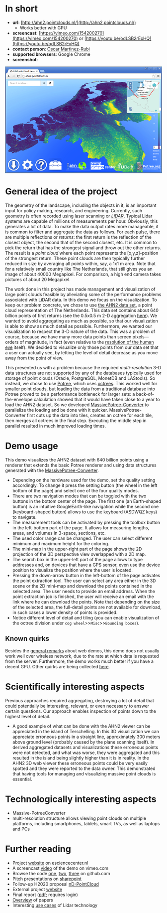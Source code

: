 # In short

- **url**: [http://ahn2.pointclouds.nl/](http://ahn2.pointclouds.nl/)
   - Works better with GPU
- **screencast**: [https://vimeo.com/154200270](https://vimeo.com/154200270) or [https://youtu.be/odLSB2rExHQ](https://youtu.be/odLSB2rExHQ)
- **contact person**: [Oscar Martinez-Rubi](https://www.esciencecenter.nl/profile/oscar-martinez-rubi-msc)
- **supported browsers**: Google Chrome
- **screenshot**:

![screenshot](/demos/ahn2/screencapture-demo-ahn2.png "AHN2 Screenshot")


# General idea of the project

The geometry of the landscape, including the objects in it, is an important input for policy making, research, and engineering. Currently, such geometry is often recorded using laser scanning or [_LiDAR_](https://en.wikipedia.org/wiki/Lidar). Typical Lidar systems are capable of millions of measurements per hour. Obviously, this generates a lot of data. To make the data output rates more manageable, it is common to filter and aggregate the data as follows. For each pulse, there are multiple reflections or _returns_: the first return is the reflection of the closest object, the second that of the second closest, etc. It is common to pick the return that has the strongest signal and throw out the other returns. The result is a _point cloud_ where each point represents the [x,y,z]-position of the strongest return. These point clouds are then typically further reduced in size by averaging all points within, say, a 1x1 m area. Note that for a relatively small country like The Netherlands, that still gives you an image of about 40000 Megapixel. For comparison, a high end camera takes pictures of about 20 Megapixel.

The work done in this project has made management and visualization of large point clouds feasible by alleviating some of the performance problems associated with LiDAR data. In this demo we focus on the visualization. To keep our problem concrete, we chose to use [the AHN2 data set](http://www.ahn.nl/index.html), a point cloud representation of The Netherlands. This data set contains about 640 billion points of first returns (see the 0.5x0.5 m 2-D aggregation [here](http://ahn.maps.arcgis.com/apps/webappviewer/index.html?id=c3c98b8a4ff84ff4938fafe7cc106e88)). We wanted to avoid aggregating as much as possible, so that our visualization is able to show as much detail as possible. Furthermore, we wanted our visualization to respect the 3-D nature of the data. This was a problem of course, because we have many more data points than screen pixels&mdash;orders of magnitude, in fact (even relative to the [resolution of the human eye](https://www.youtube.com/watch?v=4I5Q3UXkGd0) itself). We decided to visualize only those points from our data set that a user can actually see, by letting the level of detail decrease as you move away from the point of view.

This presented us with a problem because the required _multi-resolution_ 3-D data structures are not supported by any of the databases typically used for storage of point clouds (Oracle, PostgreSQL, MonetDB and LAStools). So instead, we chose to use [Potree](http://potree.org/), which uses [octrees](https://en.wikipedia.org/wiki/Octree). This worked well for smaller point clouds, but loading the data from a traditional database into Potree proved to be a performance bottleneck for larger sets: a back-of-the-envelope calculation showed that it would have taken close to a year to load the AHN2 dataset. So we developed [MassivePotree-Converter](https://github.com/NLeSC/Massive-PotreeConverter) to parallelize the loading and be done with it quicker. MassivePotree-Converter first cuts up the data into tiles, creates an octree for each tile, then merges all octrees in the final step. Executing the middle step in parallel resulted in much improved loading times.

# Demo usage

This demo visualizes the AHN2 dataset with 640 billion points using a renderer that extends the basic Potree renderer and using data structures generated with the [MassivePotree-Converter](https://github.com/NLeSC/Massive-PotreeConverter).

- Depending on the hardware used for the demo, set the quality setting accordingly. To change it press the setting button (the wheel in the left bottom of the page) and select one of the four quality modes. 
- There are two navigation modes that can be toggled with the two buttons in the bottom center of the page. The first one (an Earth-shaped button) is an intuitive GoogleEarth-like navigation while the second one (keyboard-shaped button) allows to use the keyboard (ASDWQZ keys) to navigate.
- The measurement tools can be activated by pressing the toolbox button in the left-bottom part of the page. It allows for measuring lengths, areas, and volumes in 3-space, sections, etc.
- The used color range can be changed. The user can select different minimum and maximum height for the coloring.
- The mini-map in the upper-right part of the page shows the 2D projection of the 3D perspective view overlapped with a 2D map.
- The search box in the upper-left part of the page allows to type addresses and, on devices that have a GPS sensor, even use the device position to visualize the position where the user is located.
- Pressing the down-arrow button in the left-bottom of the page activates the point extraction tool. The user can select any area either in the 3D scene or the 2D mini-map and download the points contained in the selected area. The user needs to provide an email address. When the point extraction job is finished, the user will receive an email with the link where he can download the points. Note that depending on the size of the selected area, the full-detail points are not available for download, in such cases a lower density of points is provided.
- Notice different level of detail and tiling (you can enable visualization of the octree division under ``cog wheel``>>``Misc``>>``Bounding boxes``).

## Known quirks

Besides the [general remarks](/doc/demo-usage-general-remarks.md) about web demos, this demo does not usually work well over wireless network, due to the rate at which data is requested from the server. Furthermore, the demo works much better if you have a decent GPU. Other quirks are being collected [here](/../../issues/24).

# Scientifically interesting aspects

Previous approaches required aggregating, destroying a lot of detail that could potentially be interesting, relevant, or even necessary to answer certain questions. Our approach enables inspection of points down to the highest level of detail.

- A good example of what can be done with the AHN2 viewer can be appreciated in the island of Terschelling. In this 3D visualization we can appreciate erroneous points in a straight line, approximately 300 meters above ground level (probably caused by the plane scanning itself). In derived aggregated datasets and visualizations these erroneous points were not detected, and what was worse, they were aggregated and this resulted in the island being slightly higher than it is in reality. In the AHN2 3D web viewer these erroneous points could be very easily spotted and they were reported to the data owner. This demonstrated that having tools for managing and visualizing massive point clouds is essential. 

# Technologically interesting aspects

- Massive-PotreeConverter
- multi-resolution structure allows viewing point clouds on multiple platforms, including smartphones, tablets, smart TVs, as well as laptops and PCs

# Further reading

- Project [website](https://www.esciencecenter.nl/project/massive-point-clouds-for-esciences) on esciencecenter.nl
- A screencast [video](https://vimeo.com/147450441) of the demo on vimeo.com
- Browse the code [one](https://github.com/NLeSC/ahn-pointcloud-viewer), [two](https://github.com/NLeSC/Massive-PotreeConverter), [three](https://github.com/NLeSC/ahn-pointcloud-viewer-ws) on github.com
- Pitch presentations on [sharepoint](https://nlesc.sharepoint.com/Shared%20Documents/Forms/AllItems.aspx?RootFolder=%2FShared%20Documents%2FNLeSC%20Project%20Presentations%2FClosed%2FMassive%20point%20cloud%20for%20eSciences&FolderCTID=0x0120004EB0DBA245A10041AA401E78745EB1B1&View={2CC9F224-02CB-49B5-9DBB-C97AE29C8572})
- Follow-up H2020 proposal [nD-PointCloud](http://www.gdmc.nl:8080/mpc/nd-pointcloud)
- External project [website](http://pointclouds.nl)
- Final report ([pdf](https://nlesc.sharepoint.com/Shared%20Documents/NLeSC%20Project%20Presentations/Closed/Massive%20point%20cloud%20for%20eSciences/End%20Report.pdf); requires login)
- [Overview](http://www.gdmc.nl:8080/mpc/documents/papers) of papers
- Interesting [use cases](http://www.lidar-uk.com/usage-of-lidar/) of Lidar technology

